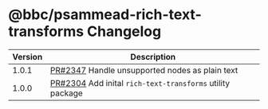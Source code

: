 # @bbc/psammead-rich-text-transforms Changelog

<!-- prettier-ignore -->
| Version | Description |
| ------- | ----------- |
| 1.0.1 | [PR#2347](https://github.com/bbc/psammead/pull/2347) Handle unsupported nodes as plain text |
| 1.0.0 | [PR#2304](https://github.com/bbc/psammead/pull/2304) Add inital `rich-text-transforms` utility package |
